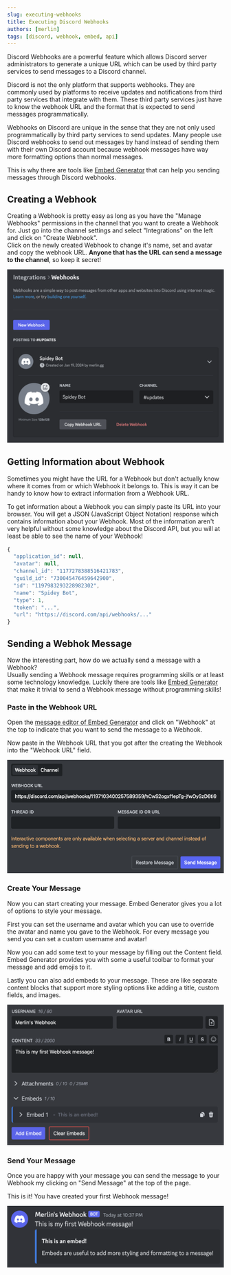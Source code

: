 ```yaml
---
slug: executing-webhooks
title: Executing Discord Webhooks
authors: [merlin]
tags: [discord, webhook, embed, api]
---
```


Discord Webhooks are a powerful feature which allows Discord server administrators to generate a unique URL which can be used by third party services to send messages to a Discord channel.

Discord is not the only platform that supports webhooks. They are commonly used by platforms to receive updates and notifications from third party services that integrate with them. These third party services just have to know the webhook URL and the format that is expected to send messages programmatically.

Webhooks on Discord are unique in the sense that they are not only used programmatically by third party services to send updates. Many people use Discord webhooks to send out messages by hand instead of sending them with their own Discord account because webhook messages have way more formatting options than normal messages.

This is why there are tools like [Embed Generator](https://message.style) that can help you sending messages through Discord webhooks.

<!--truncate-->

## Creating a Webhook

Creating a Webhook is pretty easy as long as you have the "Manage Webhooks" permissions in the channel that you want to create a Webhook for. Just go into the channel settings and select "Integrations" on the left and click on "Create Webhook".  
Click on the newly created Webhook to change it's name, set and avatar and copy the webhook URL. **Anyone that has the URL can send a message to the channel**, so keep it secret!

![Creating a Webhook](./webhooks.png)

## Getting Information about Webhook

Sometimes you might have the URL for a Webhook but don't actually know where it comes from or which Webhook it belongs to. This is way it can be handy to know how to extract information from a Webhook URL.

To get information about a Webhook you can simply paste its URL into your browser. You will get a JSON (JavaScript Object Notation) response which contains information about your Webhook. Most of the information aren't very helpful without some knowledge about the Discord API, but you will at least be able to see the name of your Webhook!

```js
{
  "application_id": null,
  "avatar": null,
  "channel_id": "1177278388516421783",
  "guild_id": "730045476459642900",
  "id": "1197983293228982302",
  "name": "Spidey Bot",
  "type": 1,
  "token": "...",
  "url": "https://discord.com/api/webhooks/..."
}
```

## Sending a Webhok Message

Now the interesting part, how do we actually send a message with a Webhook?  
Usually sending a Webhook message requires programming skills or at least some technology knowledge. Luckily there are tools like [Embed Generator](https://message.style) that make it trivial to send a Webhook message without programming skills!

### Paste in the Webhook URL

Open the [message editor of Embed Generator](https://message.style/app) and click on "Webhook" at the top to indicate that you want to send the message to a Webhook.

Now paste in the Webhook URL that you got after the creating the Webhook into the "Webhook URL" field.

![Embed Generator Webhook](./editor-send.png)

### Create Your Message

Now you can start creating your message. Embed Generator gives you a lot of options to style your message.

First you can set the username and avatar which you can use to override the avatar and name you gave to the Webhook. For every message you send you can set a custom username and avatar!

Now you can add some text to your message by filling out the Content field. Embed Generator provides you with some a useful toolbar to format your message and add emojis to it.

Lastly you can also add embeds to your message. These are like separate content blocks that support more styling options like adding a title, custom fields, and images.

![Embed Generator Editor](./editor-message.png)

### Send Your Message

Once you are happy with your message you can send the message to your Webhook my clicking on "Send Message" at the top of the page.

This is it! You have created your first Webhook message!

![Example Message](./message.png)
